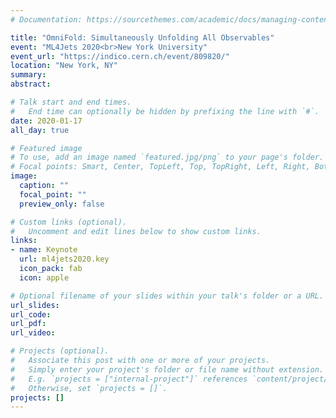 ```yaml
---
# Documentation: https://sourcethemes.com/academic/docs/managing-content/

title: "OmniFold: Simultaneously Unfolding All Observables"
event: "ML4Jets 2020<br>New York University"
event_url: "https://indico.cern.ch/event/809820/"
location: "New York, NY"
summary:
abstract:

# Talk start and end times.
#   End time can optionally be hidden by prefixing the line with `#`.
date: 2020-01-17
all_day: true

# Featured image
# To use, add an image named `featured.jpg/png` to your page's folder. 
# Focal points: Smart, Center, TopLeft, Top, TopRight, Left, Right, BottomLeft, Bottom, BottomRight.
image:
  caption: ""
  focal_point: ""
  preview_only: false

# Custom links (optional).
#   Uncomment and edit lines below to show custom links.
links:
- name: Keynote
  url: ml4jets2020.key
  icon_pack: fab
  icon: apple

# Optional filename of your slides within your talk's folder or a URL.
url_slides:
url_code:
url_pdf:
url_video:

# Projects (optional).
#   Associate this post with one or more of your projects.
#   Simply enter your project's folder or file name without extension.
#   E.g. `projects = ["internal-project"]` references `content/project/deep-learning/index.md`.
#   Otherwise, set `projects = []`.
projects: []
---
```


